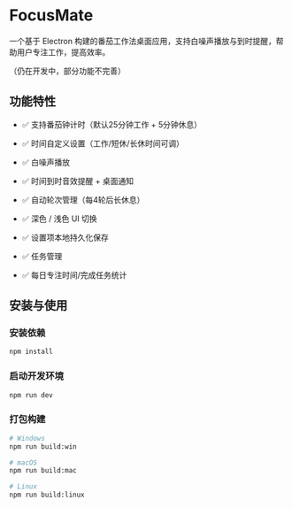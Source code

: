 # FocusMate

一个基于 Electron 构建的番茄工作法桌面应用，支持白噪声播放与到时提醒，帮助用户专注工作，提高效率。

（仍在开发中，部分功能不完善）

## 功能特性

- ✅ 支持番茄钟计时（默认25分钟工作 + 5分钟休息）

- ✅ 时间自定义设置（工作/短休/长休时间可调）

- ✅ 白噪声播放

- ✅ 时间到时音效提醒 + 桌面通知

- ✅ 自动轮次管理（每4轮后长休息）

- ✅ 深色 / 浅色 UI 切换

- ✅ 设置项本地持久化保存

- ✅ 任务管理

- ✅ 每日专注时间/完成任务统计

## 安装与使用

### 安装依赖

```bash
npm install
```

### 启动开发环境

```bash
npm run dev
```

### 打包构建

```bash
# Windows
npm run build:win

# macOS
npm run build:mac

# Linux
npm run build:linux
```

